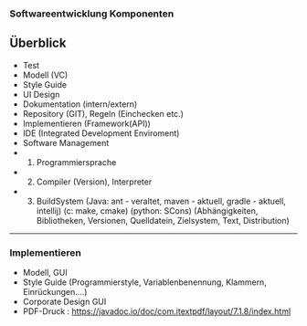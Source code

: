 ### Softwareentwicklung Komponenten

## Überblick

- Test
- Modell (VC)
- Style Guide
- UI Design
- Dokumentation (intern/extern)
- Repository (GIT), Regeln (Einchecken etc.)
- Implementieren (Framework(API))
- IDE (Integrated Development Enviroment)
- Software Management
-
    1) Programmiersprache
-
    2) Compiler (Version), Interpreter
-
    3) BuildSystem (Java: ant - veraltet, maven - aktuell, gradle - aktuell, intellij) (c: make, cmake) (python:
       SCons) (Abhängigkeiten, Bibliotheken, Versionen, Quelldatein, Zielsystem, Text, Distribution)

---

### Implementieren

- Modell, GUI
- Style Guide (Programmierstyle, Variablenbenennung, Klammern, Einrückungen....)
- Corporate Design GUI
- PDF-Druck : https://javadoc.io/doc/com.itextpdf/layout/7.1.8/index.html